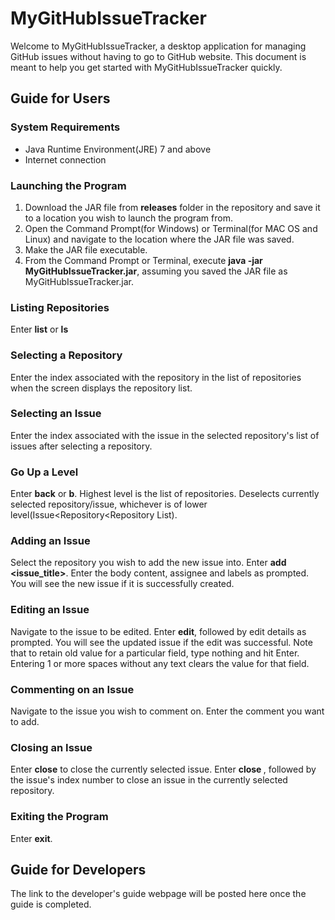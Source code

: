 MyGitHubIssueTracker
====================
<p>Welcome to MyGitHubIssueTracker, a desktop application for managing GitHub issues without having to go to GitHub website. This document is meant to help you get started with MyGitHubIssueTracker quickly.</p>
<h2>Guide for Users</h2>
<h3>System Requirements</h3>
<ul>
<li>Java Runtime Environment(JRE) 7 and above</li>
<li>Internet connection</li>
</ul>
<h3>Launching the Program</h3>
<ol>
<li>Download the JAR file from <b>releases</b> folder in the repository and save it to a location you wish to launch the program from.</li>
<li>Open the Command Prompt(for Windows) or Terminal(for MAC OS and Linux) and navigate to the location where the JAR file was saved.</li>
<li>Make the JAR file executable.</li>
<li>From the Command Prompt or Terminal, execute <b>java -jar MyGitHubIssueTracker.jar</b>, assuming you saved the JAR file as MyGitHubIssueTracker.jar.</li>
</ol>
<h3>Listing Repositories</h3>
<p>Enter <b>list</b> or <b>ls</b></p>
<h3>Selecting a Repository</h3>
<p>Enter the index associated with the repository in the list of repositories when the screen displays the repository list.</p>
<h3>Selecting an Issue</h3>
<p>Enter the index associated with the issue in the selected repository's list of issues after selecting a repository.</p>
<h3>Go Up a Level</h3>
<p>Enter <b>back</b> or <b>b</b>. Highest level is the list of repositories. Deselects currently selected repository/issue, whichever is of lower level(Issue&lt;Repository&lt;Repository List).</p>
<h3>Adding an Issue</h3>
<p>Select the repository you wish to add the new issue into. Enter <b>add &lt;issue_title&gt;</b>. Enter the body content, assignee and labels as prompted. You will see the new issue if it is successfully created.</p>
<h3>Editing an Issue</h3>
<p>Navigate to the issue to be edited. Enter <b>edit</b>, followed by edit details as prompted. You will see the updated issue if the edit was successful. Note that to retain old value for a particular field, type nothing and hit Enter. Entering 1 or more spaces without any text clears the value for that field.</p>
<h3>Commenting on an Issue</h3>
<p>Navigate to the issue you wish to comment on. Enter the comment you want to add.</p>
<h3>Closing an Issue</h3>
<p>Enter <b>close</b> to close the currently selected issue. Enter <b>close </b>, followed by the issue's index number to close an issue in the currently selected repository.</p>
<h3>Exiting the Program</h3>
<p>Enter <b>exit</b>.</p>
<h2>Guide for Developers</h2>
<p>The link to the developer's guide webpage will be posted here once the guide is completed.</p>
